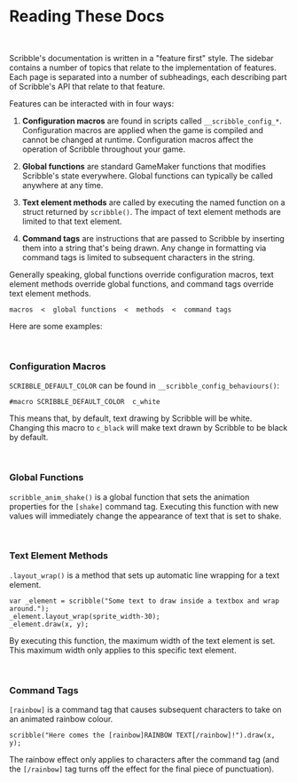 # Reading These Docs

&nbsp;

Scribble's documentation is written in a "feature first" style. The sidebar contains a number of topics that relate to the implementation of features. Each page is separated into a number of subheadings, each describing part of Scribble's API that relate to that feature.

Features can be interacted with in four ways:

1. **Configuration macros** are found in scripts called `__scribble_config_*`. Configuration macros are applied when the game is compiled and cannot be changed at runtime. Configuration macros affect the operation of Scribble throughout your game.

2. **Global functions** are standard GameMaker functions that modifies Scribble's state everywhere. Global functions can typically be called anywhere at any time.

3. **Text element methods** are called by executing the named function on a struct returned by `scribble()`. The impact of text element methods are limited to that text element.

4. **Command tags** are instructions that are passed to Scribble by inserting them into a string that's being drawn. Any change in formatting via command tags is limited to subsequent characters in the string.

Generally speaking, global functions override configuration macros, text element methods override global functions, and command tags override text element methods.

```
macros  <  global functions  <  methods  <  command tags
```

Here are some examples:

&nbsp;

### Configuration Macros

`SCRIBBLE_DEFAULT_COLOR` can be found in `__scribble_config_behaviours()`:

```gml
#macro SCRIBBLE_DEFAULT_COLOR  c_white
```

This means that, by default, text drawing by Scribble will be white. Changing this macro to `c_black` will make text drawn by Scribble to be black by default.

&nbsp;

### Global Functions

`scribble_anim_shake()` is a global function that sets the animation properties for the `[shake]` command tag. Executing this function with new values will immediately change the appearance of text that is set to shake.

&nbsp;

### Text Element Methods

`.layout_wrap()` is a method that sets up automatic line wrapping for a text element.

```gml
var _element = scribble("Some text to draw inside a textbox and wrap around.");
_element.layout_wrap(sprite_width-30);
_element.draw(x, y);
```

By executing this function, the maximum width of the text element is set. This maximum width only applies to this specific text element.

&nbsp;

### Command Tags

`[rainbow]` is a command tag that causes subsequent characters to take on an animated rainbow colour.

```gml
scribble("Here comes the [rainbow]RAINBOW TEXT[/rainbow]!").draw(x, y);
```

The rainbow effect only applies to characters after the command tag (and the `[/rainbow]` tag turns off the effect for the final piece of punctuation).